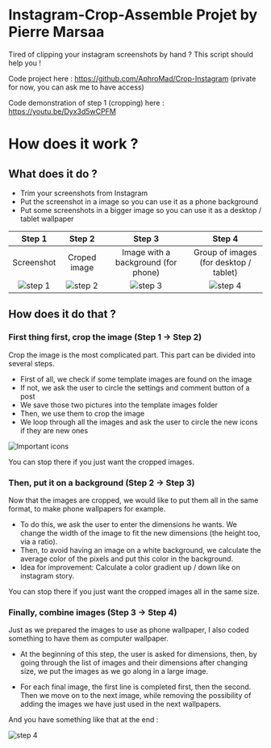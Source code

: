 # Instagram-Crop-Assemble Projet by Pierre Marsaa

Tired of clipping your instagram screenshots by hand ? This script should help you !

Code project here : https://github.com/AphroMad/Crop-Instagram (private for now, you can ask me to have access)

Code demonstration of step 1 (cropping) here : https://youtu.be/Dyx3d5wCPFM

# How does it work ?  

## What does it do ? 
- Trim your screenshots from Instagram 
- Put the screenshot in a image so you can use it as a phone background
- Put some screenshots in a bigger image so you can use it as a desktop / tablet wallpaper 



| Step 1 | Step 2 | Step 3 | Step 4 | 
|:---:|:---:|:---:|:---:|
| Screenshot | Croped image | Image with a background (for phone) | Group of images (for desktop / tablet) 
![step 1](https://github.com/PierreMars/Instagram-Crop-Assemble/blob/main/example/step1.png) |  ![step 2](https://github.com/PierreMars/Instagram-Crop-Assemble/blob/main/example/step2.jpg) | ![step 3](https://github.com/PierreMars/Instagram-Crop-Assemble/blob/main/example/step3.jpg) | ![step 4](https://github.com/PierreMars/Instagram-Crop-Assemble/blob/main/example/step4.png)


## How does it do that ? 
### First thing first, crop the image (Step 1 -> Step 2)
Crop the image is the most complicated part. This part can be divided into several steps. 

- First of all, we check if some template images are found on the image
- If not, we ask the user to circle the settings and comment button of a post
- We save those two pictures into the template images folder
- Then, we use them to crop the image
- We loop through all the images and ask the user to circle the new icons if they are new ones

![Important icons](https://github.com/PierreMars/Instagram-Crop-Assemble/blob/main/example/instaIcons.png)

You can stop there if you just want the cropped images.

### Then, put it on a background (Step 2 -> Step 3)

Now that the images are cropped, we would like to put them all in the same format, to make phone wallpapers for example. 

- To do this, we ask the user to enter the dimensions he wants. We change the width of the image to fit the new dimensions (the height too, via a ratio). 
- Then, to avoid having an image on a white background, we calculate the average color of the pixels and put this color in the background. 
- Idea for improvement: Calculate a color gradient up / down like on instagram story. 

You can stop there if you just want the cropped images all in the same size. 

### Finally, combine images (Step 3 -> Step 4)
Just as we prepared the images to use as phone wallpaper, I also coded something to have them as computer wallpaper. 

- At the beginning of this step, the user is asked for dimensions, then, by going through the list of images and their dimensions after changing size, we put the images as we go along in a large image. 

- For each final image, the first line is completed first, then the second. Then we move on to the next image, while removing the possibility of adding the images we have just used in the next wallpapers. 

And you have something like that at the end : 

![step 4](https://github.com/PierreMars/Instagram-Crop-Assemble/blob/main/example/step4.png)


